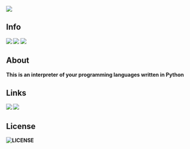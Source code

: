 ![](https://media.discordapp.net/attachments/985143275688194060/992346051463876608/17_20220701112834.png)
<b>

<h2>Info</h2>

![](https://img.shields.io/badge/WhiteCore_created_by-Harxi-A97FF1)
![](https://img.shields.io/badge/WhiteCore_verison-0.0.3-A97FF1)
![](https://img.shields.io/github/stars/Harxi/WhiteCore?color=A97FF1&label=WhiteCore%20Stars&logoColor=A97FF1)
<h2>About</h2>

This is an interpreter of your programming languages written in Python

<h2>Links</h2>

[![](https://img.shields.io/discord/980921193949450281?color=A97FF1&label=WhiteCore%20Discord%20Server)](https://discord.gg/qjpmHYZqjA)
[![](https://img.shields.io/badge/WhiteCore-Documenation-A97FF1)](https://goo.su/tt7ffWD)

<h2 >License</h2>

![LICENSE](https://img.shields.io/badge/LICENSE-MIT-A97FF1)
</b>
